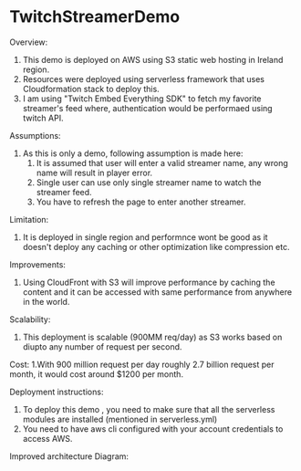 # TwitchStreamerDemo

Overview:

1. This demo is deployed on AWS using S3 static web hosting in Ireland region.
2. Resources were deployed using serverless framework that uses Cloudformation stack to deploy this.
3. I am using "Twitch Embed Everything SDK" to fetch my favorite streamer's feed
   where, authentication would be performaed using twitch API.

Assumptions:
1. As this is only a demo, following assumption is made here:
   1. It is assumed that user will enter a valid streamer name, any wrong name
      will result in player error.
   2. Single user can use only single streamer name to watch the streamer feed.
   3. You have to refresh the page to enter another streamer.

Limitation:
   1. It is deployed in single region and performnce wont be good as it doesn't
      deploy any caching or other optimization like compression etc.

Improvements:
1. Using CloudFront with S3 will improve performance by caching the content and
   it can be accessed with same performance from anywhere in the world.

Scalability:
1. This deployment is scalable (900MM req/day) as S3 works based on diupto any number of request per second.

Cost:
1.With 900 million request per day roughly 2.7 billion request per month, it
would  cost around  $1200 per month.

Deployment instructions:
1. To deploy this demo , you need to make sure that all the serverless modules are installed (mentioned in serverless.yml)
2. You need to have aws cli configured with your  account credentials to access AWS.


Improved architecture Diagram:
